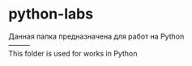 # python-labs

Данная папка предназначена для работ на Python<br>
———<br>
This folder is used for works in Python